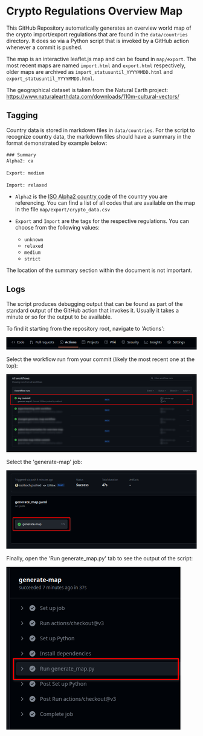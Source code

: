# Crypto Regulations Overview Map

This GitHub Repository automatically generates an overview world map of the crypto import/export regulations that are found in the `data/countries` directory. It does so via a Python script that is invoked by a GitHub action whenever a commit is pushed.

The map is an interactive leaflet.js map and can be found in `map/export`. The most recent maps are named `import.html` and `export.html` respectively, older maps are archived as `import_statusuntil_YYYYMMDD.html` and `export_statusuntil_YYYYMMDD.html`.

The geographical dataset is taken from the Natural Earth project: https://www.naturalearthdata.com/downloads/110m-cultural-vectors/

## Tagging

Country data is stored in markdown files in `data/countries`. For the script to recognize country data, the markdown files should have a summary in the format demonstrated by example below:

```
### Summary
Alpha2: ca

Export: medium

Import: relaxed
```

 - `Alpha2` is the [ISO Alpha2 country code](https://en.wikipedia.org/wiki/ISO_3166-1_alpha-2) of the country you are referencing. You can find a list of all codes that are available on the map in the file `map/export/crypto_data.csv`

  - `Export` and `Import` are the tags for the respective regulations. You can choose from the following values:
    - `unknown`
    - `relaxed`
    - `medium`
    - `strict`

The location of the summary section within the document is not important.

## Logs

The script produces debugging output that can be found as part of the standard output of the GitHub action that invokes it. Usually it takes a minute or so for the output to be available.

To find it starting from the repository root, navigate to 'Actions':

![](img/readme_actions.png)

Select the workflow run from your commit (likely the most recent one at the top):

![](img/readme_workflow_runs.png)

Select the 'generate-map' job:

![](img/readme_job.png)

Finally, open the 'Run generate_map.py' tab to see the output of the script:

![](img/readme_action.png)